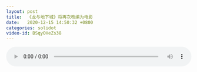 ```yaml
---
layout: post
title:  《龙与地下城》将再次改编为电影
date:   2020-12-15 14:50:32 +0800
categories: solidot
video-id: BSqyOHeZs38
---
```


<audio src="/assets/ef3d762e7a4fe80da84bd5fe4a1de24f.mp3" style="width: 100%;" controls></audio>

